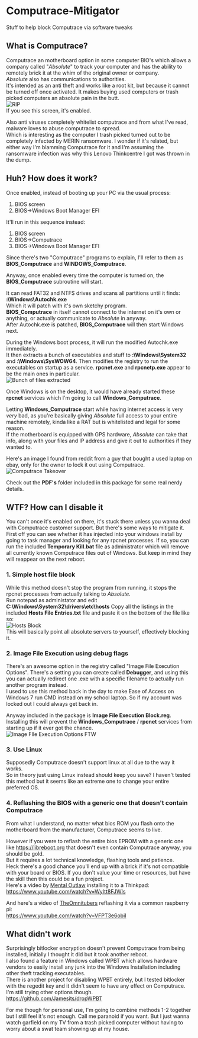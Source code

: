 
# Computrace-Mitigator
Stuff to help block Computrace via software tweaks  
  
## What is Computrace?
Computrace an motherboard option in some computer BIO's which allows a company called "*Absolute*" to track your computer and has the ability to remotely brick it at the whim of the original owner or company.  
*Absolute* also has communications to authorities.  
It's intended as an anti theft and works like a root kit, but because it cannot be turned off once activated. It makes buying used computers or trash picked computers an absolute pain in the butt.  
![RIP](https://i.imgur.com/DlXiBaT.png)  
If you see this screen, it's enabled.  
  
Also anti viruses completely whitelist computrace and from what I've read, malware loves to abuse computrace to spread.  
Which is interesting as the computer I trash picked turned out to be completely infected by MERIN ransomware. I wonder if it's related, but either way I'm blamming Computrace for it and I'm assuming the ransomware infection was why this Lenovo Thinkcentre I got was thrown in the dump.  

## Huh? How does it work?
Once enabled, instead of booting up your PC via the usual process:  
1. BIOS screen  
2. BIOS->Windows Boot Manager EFI  
  
It'll run in this sequence instead:  
1. BIOS screen  
2. BIOS->Computrace  
3. BIOS->Windows Boot Manager EFI  

Since there's two "Computrace" programs to explain, I'll refer to them as **BIOS_Computrace** and **WINDOWS_Computrace**.  
  
Anyway, once enabled every time the computer is turned on, the **BIOS_Computrace** subroutine will start.  
  
It can read FAT32 and NTFS drives and scans all partitions until it finds:  
**:\Windows\Autochk.exe**  
Which it will patch with it's own sketchy program.  
**BIOS_Computrace** in itself cannot connect to the internet on it's own or anything, or actually communicate to *Absolute* in anyway.  
After Autochk.exe is patched, **BIOS_Computrace** will then start Windows next.  

During the Windows boot process, it  will run the modified Autochk.exe immediately.  
It then extracts a bunch of executables and stuff to **:\Windows\System32** and **:\Windows\SysWOW64**. Then modifies the registry to run the executables on startup as a service. **rpcnet.exe** and **rpcnetp.exe** appear to be the main ones in particular.  
![Bunch of files extracted](https://i.imgur.com/BfmyFHc.png)

Once Windows is on the desktop, it would have already started these **rpcnet** services which I'm going to call **Windows_Computrace**.  

Letting **Windows_Computrace** start while having internet access is very *very* bad, as you're basically giving *Absolute* full access to your entire machine remotely, kinda like a RAT but is whitelisted and legal for some reason.  
If the motherboard is equipped with GPS hardware, *Absolute* can take that info, along with your files and IP address and give it out to authorities if they wanted to.  

Here's an image I found from reddit from a guy that bought a used laptop on ebay, only for the owner to lock it out using Computrace.  
![Computrace Takeover](https://cdn.discordapp.com/attachments/375192450827812864/1047918159354679438/unknown.png)

Check out the **PDF's** folder included in this package for some real nerdy details.  

## WTF? How can I disable it
You can't once it's enabled on there, it's stuck there unless you wanna deal with Computrace customer support. But there's some ways to mitigate it.  
First off you can see whether it has injected into your windows install by going to task manager and looking for any rpcnet  processes. If so, you can run the included **Temporary Kill.bat** file as administrator which will remove all currently known Computrace files out of Windows. But keep in mind they will reappear on the next reboot.  

### 1. Simple host file block
While this method doesn't stop the program from running, it stops the rpcnet processes from actually talking to *Absolute*.  
Run notepad as administator and edit **C:\Windows\System32\drivers\etc\hosts**
Copy all the listings in the included **Hosts File Entries.txt** file and paste it on the bottom of the file like so:  
![Hosts Block](https://i.imgur.com/qZocvRM.png)  
This will basically point all absolute servers to yourself, effectively blocking it.  
  
  
### 2. Image File Execution using debug flags
There's an awesome option in the registry called "Image File Execution Options". There's a setting you can create called **Debugger**, and using this you can actually redirect one .exe with a specific filename to actually run another program instead.  
I used to use this method back in the day to make Ease of Access on Windows 7 run CMD instead on my school laptop. So if my account was locked out I could always get back in.  

Anyway included in the package is **Image File Execution Block.reg**. Installing this will prevent the **Windows_Computrace** / **rpcnet** services from starting up if it ever got the chance.  
![Image FIle Execution Options FTW](https://i.imgur.com/sJBBYGx.png)

### 3. Use Linux
Supposedly Computrace doesn't support linux at all due to the way it works.  
So in theory just using Linux instead should keep you save? I haven't tested this method but it seems like an extreme one to change your entire preferred OS.  

### 4. Reflashing the BIOS with a generic one that doesn't contain Computrace
From what I understand, no matter what bios ROM you flash onto the motherboard from the manufacturer, Computrace seems to live.  

However if you were to reflash the entire bios EPROM with a generic one like https://libreboot.org that doesn't even contain Computrace anyway, you should be gold.  
But it requires a lot technical knowledge, flashing tools and patience.  
Heck there's a good chance you'll end up with a brick if it's not compatible with your board or BIOS. If you don't value your time or resources, but have the skill then this could be a fun project.  
Here's a video by [Mental Outlaw](https://www.youtube.com/@MentalOutlaw) installing it to a Thinkpad: https://www.youtube.com/watch?v=WyItt8FJWIs  

And here's a video of [TheOmnitubers](https://www.youtube.com/@TheOmnitubers) reflashing it via a common raspberry pi:  
https://www.youtube.com/watch?v=VFPT3e6obiI  

## What didn't work

Surprisingly bitlocker encryption doesn't prevent Computrace from being installed, initially I thought it did but it took another reboot.  
I also found a feature in Windows called WPBT which allows hardware vendors to easily install any junk into the Windows Installation including other theft tracking executables.  
There is another project for disabling WPBT entirely, but I tested bitlocker with the regedit key and it didn't seem to have any effect on Computrace. I'm still trying other options though.  
https://github.com/Jamesits/dropWPBT

For me though for personal use,  I'm going to combine methods 1-2 together but I still feel it's not enough. Call me paranoid if you want. But I just wanna watch garfield on my TV from a trash picked computer without having to worry about a swat team showing up at my house.